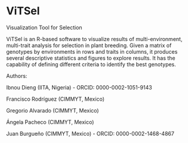# ViTSel
Visualization Tool for Selection

ViTSel is an R-based software to visualize results of multi-environment, multi-trait analysis for selection in plant breeding. Given a matrix of genotypes by environments in rows and traits in columns, it produces several descriptive statistics and figures to explore results. It has the capability of defining different criteria to identify the best genotypes.


Authors:

Ibnou Dieng (IITA, Nigeria) - ORCID: 0000-0002-1051-9143

Francisco Rodríguez (CIMMYT, Mexico)

Gregorio Alvarado (CIMMYT, Mexico)

Ángela Pacheco (CIMMYT, Mexico)

Juan Burgueño (CIMMYT, Mexico) - ORCID: 0000-0002-1468-4867
